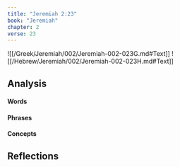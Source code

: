 ```yaml
---
title: "Jeremiah 2:23"
book: "Jeremiah"
chapter: 2
verse: 23
---
```

![[/Greek/Jeremiah/002/Jeremiah-002-023G.md#Text]]
![[/Hebrew/Jeremiah/002/Jeremiah-002-023H.md#Text]]

## Analysis

#### Words

#### Phrases

#### Concepts

## Reflections
